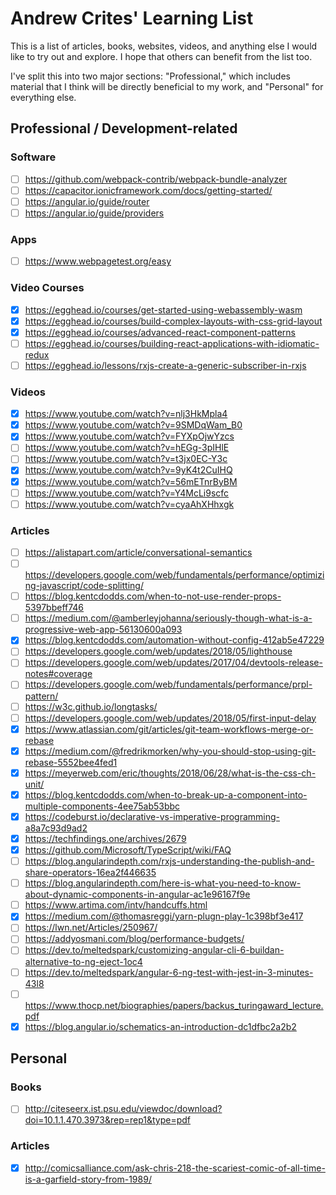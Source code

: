 # Andrew Crites' Learning List

This is a list of articles, books, websites, videos, and anything else I would
like to try out and explore. I hope that others can benefit from the list too.

I've split this into two major sections: "Professional," which includes material
that I think will be directly beneficial to my work, and "Personal" for
everything else.

## Professional / Development-related

### Software
* [ ] https://github.com/webpack-contrib/webpack-bundle-analyzer
* [ ] https://capacitor.ionicframework.com/docs/getting-started/
* [ ] https://angular.io/guide/router
* [ ] https://angular.io/guide/providers

### Apps
* [ ] https://www.webpagetest.org/easy

### Video Courses
* [x] https://egghead.io/courses/get-started-using-webassembly-wasm
* [x] https://egghead.io/courses/build-complex-layouts-with-css-grid-layout
* [x] https://egghead.io/courses/advanced-react-component-patterns
* [ ] https://egghead.io/courses/building-react-applications-with-idiomatic-redux
* [ ] https://egghead.io/lessons/rxjs-create-a-generic-subscriber-in-rxjs

### Videos
* [x] https://www.youtube.com/watch?v=nlj3HkMpla4
* [x] https://www.youtube.com/watch?v=9SMDqWam_B0
* [x] https://www.youtube.com/watch?v=FYXpOjwYzcs
* [ ] https://www.youtube.com/watch?v=hEGg-3pIHlE
* [ ] https://www.youtube.com/watch?v=t3jx0EC-Y3c
* [x] https://www.youtube.com/watch?v=9yK4t2CuIHQ
* [x] https://www.youtube.com/watch?v=56mETnrByBM
* [ ] https://www.youtube.com/watch?v=Y4McLi9scfc
* [ ] https://www.youtube.com/watch?v=cyaAhXHhxgk

### Articles
* [ ] https://alistapart.com/article/conversational-semantics
* [ ] https://developers.google.com/web/fundamentals/performance/optimizing-javascript/code-splitting/
* [ ] https://blog.kentcdodds.com/when-to-not-use-render-props-5397bbeff746
* [ ] https://medium.com/@amberleyjohanna/seriously-though-what-is-a-progressive-web-app-56130600a093
* [x] https://blog.kentcdodds.com/automation-without-config-412ab5e47229
* [ ] https://developers.google.com/web/updates/2018/05/lighthouse
* [ ] https://developers.google.com/web/updates/2017/04/devtools-release-notes#coverage
* [ ] https://developers.google.com/web/fundamentals/performance/prpl-pattern/
* [ ] https://w3c.github.io/longtasks/
* [ ] https://developers.google.com/web/updates/2018/05/first-input-delay
* [x] https://www.atlassian.com/git/articles/git-team-workflows-merge-or-rebase
* [x] https://medium.com/@fredrikmorken/why-you-should-stop-using-git-rebase-5552bee4fed1
* [x] https://meyerweb.com/eric/thoughts/2018/06/28/what-is-the-css-ch-unit/
* [x] https://blog.kentcdodds.com/when-to-break-up-a-component-into-multiple-components-4ee75ab53bbc
* [x] https://codeburst.io/declarative-vs-imperative-programming-a8a7c93d9ad2
* [x] https://techfindings.one/archives/2679
* [x] https://github.com/Microsoft/TypeScript/wiki/FAQ
* [ ] https://blog.angularindepth.com/rxjs-understanding-the-publish-and-share-operators-16ea2f446635
* [ ] https://blog.angularindepth.com/here-is-what-you-need-to-know-about-dynamic-components-in-angular-ac1e96167f9e
* [ ] https://www.artima.com/intv/handcuffs.html
* [x] https://medium.com/@thomasreggi/yarn-plugn-play-1c398bf3e417
* [ ] https://lwn.net/Articles/250967/
* [ ] https://addyosmani.com/blog/performance-budgets/
* [ ] https://dev.to/meltedspark/customizing-angular-cli-6-buildan-alternative-to-ng-eject-1oc4
* [ ] https://dev.to/meltedspark/angular-6-ng-test-with-jest-in-3-minutes-43l8
* [ ] https://www.thocp.net/biographies/papers/backus_turingaward_lecture.pdf
* [x] https://blog.angular.io/schematics-an-introduction-dc1dfbc2a2b2

## Personal

### Books
* [ ] http://citeseerx.ist.psu.edu/viewdoc/download?doi=10.1.1.470.3973&rep=rep1&type=pdf

### Articles
* [x] http://comicsalliance.com/ask-chris-218-the-scariest-comic-of-all-time-is-a-garfield-story-from-1989/
